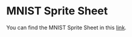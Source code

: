 # MNIST Sprite Sheet

You can find the MNIST Sprite Sheet in this [link](https://github.com/https-deeplearning-ai/tensorflow-2-public/blob/main/C1_Browser-based-TF-JS/Misc/mnist_images.png).